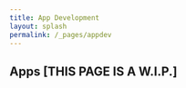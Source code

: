 ```yaml
---
title: App Development
layout: splash
permalink: /_pages/appdev
---
```


## Apps [THIS PAGE IS A W.I.P.]
